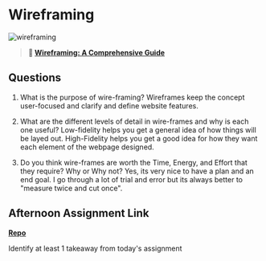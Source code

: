 # Wireframing

![wireframing](https://bcw.blob.core.windows.net/public/img/courses/2293087935019893)

> **📖 [Wireframing: A Comprehensive Guide](https://codeworksacademy.com/fs-student-guide/resources/wk1/06-Wireframing)**

## Questions

1. What is the purpose of wire-framing? 
Wireframes keep the concept user-focused and clarify and define website features.

2. What are the different levels of detail in wire-frames and why is each one useful?
Low-fidelity helps you get a general idea of how things will be layed out. High-Fidelity helps you get a good idea for how they want each element of the webpage designed.

3. Do you think wire-frames are worth the Time, Energy, and Effort that they require? Why or Why not?
Yes, its very nice to have a plan and an end goal. I go through a lot of trial and error but its always better to "measure twice and cut once".

## Afternoon Assignment Link

**[Repo](https://github.com/zburkard/PartnerClone1)**

Identify at least 1 takeaway from today's assignment
